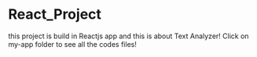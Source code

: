 # React_Project
this project is build in Reactjs app  and this is about Text Analyzer!
Click on my-app folder to see all the codes files!

